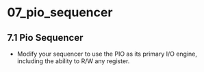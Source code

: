 # 07_pio_sequencer

## 7.1 Pio Sequencer

- Modify your sequencer to use the PIO as its primary I/O engine, including the ability to R/W any register.